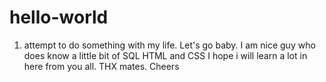# hello-world
1. attempt to do something with my life.
Let's go baby. I am nice guy who does know a little bit of SQL HTML and CSS
I hope i will learn a lot in here from you all.
THX mates.
Cheers
